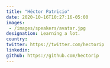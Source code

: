 ```yaml
---
title: "Héctor Patricio"
date: 2020-10-16T10:27:16-05:00
images:
 - /images/speakers/avatar.jpg
designation: Learning a lot.
country: 
twitter: https://twitter.com/hectorip
linkedin: 
github: https://github.com/hectorip
---
```


